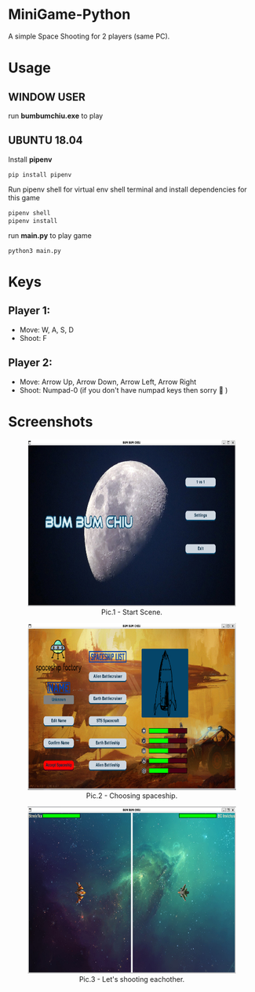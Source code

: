 # MiniGame-Python
A simple Space Shooting for 2 players (same PC).

# Usage
## WINDOW USER
run **bumbumchiu.exe** to play
## UBUNTU 18.04
Install **pipenv**
```
pip install pipenv
```
Run pipenv shell for virtual env shell terminal and install dependencies for this game
```
pipenv shell
pipenv install
```
run **main.py** to play game
```
python3 main.py
```
# Keys
## Player 1:
- Move: W, A, S, D
- Shoot: F
## Player 2:
- Move: Arrow Up, Arrow Down, Arrow Left, Arrow Right
- Shoot: Numpad-0 (if you don't have numpad keys then sorry 🥲 )

# Screenshots
<figure align="center">
    <img
        width="700"
        height="340"
        src="Assets/Screenshots/game-screenshot-1.png"
    >
    <figcaption>Pic.1 - Start Scene.</figcaption>
</figure>

<figure align="center">
    <img
        width="700"
        height="340"
        src="Assets/Screenshots/game-screenshot-2.png"
    >
    <figcaption>Pic.2 - Choosing spaceship.</figcaption>
</figure>

<figure align="center">
    <img
        width="700"
        height="340"
        src="Assets/Screenshots/game-screenshot-3.png"
    >
    <figcaption>Pic.3 - Let's shooting eachother.</figcaption>
</figure>
